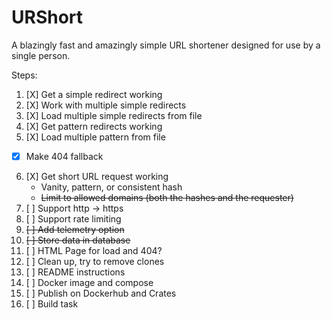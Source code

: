 # URShort

A blazingly fast and amazingly simple URL shortener designed for use by a single person.

Steps:
1. [X] Get a simple redirect working
2. [X] Work with multiple simple redirects
3. [X] Load multiple simple redirects from file
4. [X] Get pattern redirects working
5. [X] Load multiple pattern from file
- [X] Make 404 fallback
6. [X] Get short URL request working
    - Vanity, pattern, or consistent hash
    - ~~Limit to allowed domains (both the hashes and the requester)~~
7. [ ] Support http -> https
8. [ ] Support rate limiting
9. ~~[ ] Add telemetry option~~
10. ~~[ ] Store data in database~~
11. [ ] HTML Page for load and 404?
12. [ ] Clean up, try to remove clones
13. [ ] README instructions
14. [ ] Docker image and compose
15. [ ] Publish on Dockerhub and Crates
16. [ ] Build task
